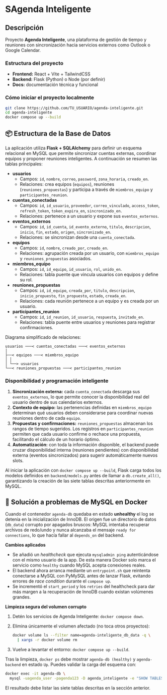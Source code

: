 # SAgenda Inteligente

## Descripción
Proyecto **Agenda Inteligente**, una plataforma de gestión de tiempo y reuniones con sincronización hacia servicios externos como Outlook o Google Calendar.

### Estructura del proyecto
- **Frontend:** React + Vite + TailwindCSS
- **Backend:** Flask (Python) o Node (por definir)
- **Docs:** documentación técnica y funcional

### Cómo iniciar el proyecto localmente
```bash
git clone https://github.com/TU_USUARIO/agenda-inteligente.git
cd agenda-inteligente
docker compose up --build
```

## 📦 Estructura de la Base de Datos

La aplicación utiliza **Flask + SQLAlchemy** para definir un esquema relacional
en MySQL que permite sincronizar cuentas externas, coordinar equipos y proponer
reuniones inteligentes. A continuación se resumen las tablas principales:

- **usuarios**
  - Campos: `id`, `nombre`, `correo`, `password`, `zona_horaria`, `creado_en`.
  - Relaciones: crea equipos (`equipos`), reuniones (`reuniones_propuestas`) y
    participa a través de `miembros_equipo` y `participantes_reunion`.
- **cuentas_conectadas**
  - Campos: `id`, `id_usuario`, `proveedor`, `correo_vinculado`, `access_token`,
    `refresh_token`, `token_expira_en`, `sincronizado_en`.
  - Relaciones: pertenece a un usuario y expone sus `eventos_externos`.
- **eventos_externos**
  - Campos: `id`, `id_cuenta`, `id_evento_externo`, `titulo`, `descripcion`,
    `inicio`, `fin`, `estado`, `origen`, `sincronizado_en`.
  - Relaciones: se sincronizan desde una `cuenta_conectada`.
- **equipos**
  - Campos: `id`, `nombre`, `creado_por`, `creado_en`.
  - Relaciones: agrupación creada por un usuario, con `miembros_equipo` y
    `reuniones_propuestas` asociados.
- **miembros_equipo**
  - Campos: `id`, `id_equipo`, `id_usuario`, `rol`, `unido_en`.
  - Relaciones: tabla puente que vincula usuarios con equipos y define su rol.
- **reuniones_propuestas**
  - Campos: `id`, `id_equipo`, `creada_por`, `titulo`, `descripcion`,
    `inicio_propuesto`, `fin_propuesto`, `estado`, `creada_en`.
  - Relaciones: cada reunión pertenece a un equipo y es creada por un usuario.
- **participantes_reunion**
  - Campos: `id`, `id_reunion`, `id_usuario`, `respuesta`, `invitado_en`.
  - Relaciones: tabla puente entre usuarios y reuniones para registrar
    confirmaciones.

Diagrama simplificado de relaciones:

```
usuarios ───< cuentas_conectadas ───< eventos_externos
│
├──< equipos ───< miembros_equipo
│ │
│ └──> usuarios
└──< reuniones_propuestas ───< participantes_reunion
```

### Disponibilidad y programación inteligente

1. **Sincronización externa:** cada `cuenta_conectada` descarga sus
   `eventos_externos`, lo que permite conocer la disponibilidad real del
   usuario dentro de sus calendarios externos.
2. **Contexto de equipo:** las pertenencias definidas en `miembros_equipo`
   determinan qué usuarios deben considerarse para coordinar nuevas
   reuniones dentro de cada `equipo`.
3. **Propuestas y confirmaciones:** `reuniones_propuestas` almacenan los rangos
   de tiempo sugeridos. Los registros en `participantes_reunion` permiten que
   cada usuario confirme o rechace una propuesta, facilitando el cálculo de un
   horario óptimo.
4. **Automatización:** con toda la información disponible, el backend puede
   cruzar disponibilidad interna (reuniones pendientes) con disponibilidad
   externa (eventos sincronizados) para sugerir automáticamente nuevos slots.

Al iniciar la aplicación con `docker compose up --build`, Flask carga todos los
modelos definidos en `backend/models.py` antes de llamar a `db.create_all()`,
garantizando la creación de las siete tablas descritas anteriormente en MySQL.

## 🧩 Solución a problemas de MySQL en Docker

Cuando el contenedor `agenda-db` quedaba en estado **unhealthy** el log se
detenía en la inicialización de InnoDB. El origen fue un directorio de datos
(`db_data`) corrupto por apagados bruscos: MySQL intentaba recuperar archivos
de redo/undo y nunca alcanzaba el mensaje `ready for connections`, lo que hacía
fallar al `depends_on` del backend.

**Cambios aplicados**

- Se añadió un *healthcheck* que ejecuta `mysqladmin ping` autenticándose con el
  mismo usuario de la app. De esta manera Docker solo marca el servicio como
  `healthy` cuando MySQL acepta conexiones reales.
- El backend ahora arranca mediante un `entrypoint.sh` que reintenta conectarse
  a MySQL con PyMySQL antes de lanzar Flask, evitando errores de *race
  condition* durante el `compose up`.
- Se incrementó el `start_period` y los `retries` del healthcheck para dar más
  margen a la recuperación de InnoDB cuando existan volúmenes grandes.

**Limpieza segura del volumen corrupto**

1. Detén los servicios de Agenda Inteligente: `docker compose down`.
2. Elimina únicamente el volumen afectado (no toca otros proyectos):

   ```bash
   docker volume ls --filter name=agenda-inteligente_db_data -q \
     | xargs -r docker volume rm
   ```

3. Vuelve a levantar el entorno: `docker compose up --build`.

Tras la limpieza, `docker ps` debe mostrar `agenda-db (healthy)` y `agenda-backend`
en estado `Up`. Puedes validar la carga del esquema con:

```bash
docker exec -it agenda-db \
  mysql -uagenda_user -pagenda123 -D agenda_inteligente -e "SHOW TABLES;"
```

El resultado debe listar las siete tablas descritas en la sección anterior.

